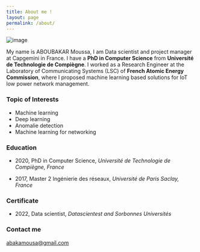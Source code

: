 ```yaml
---
title: About me !
layout: page
permalink: /about/
---
```




 
![image](https://user-images.githubusercontent.com/18530355/215329815-11332954-996d-4370-a67d-2c9239e4c2b2.png)

My name is ABOUBAKAR Moussa, I am Data scientist and project manager at Capgemini in France. I have a **PhD in Computer Science** from **Université de Technologie de Compiègne**. I worked as a Research Engineer at the Laboratory of Communicating Systems (LSC) of **French Atomic Energy Commission**, where I proposed machine learning based solutions for IoT low power network management. 

### Topic of Interests
* Machine learning
* Deep learning
* Anomalie detection
* Machine learning for networking

### Education

* 2020, PhD in Computer Science, *Université de Technologie de Compiègne, France*

* 2017, Master 2 Ingénierie des réseaux, *Université de Paris Saclay, France* 

### Certificate 
* 2022, Data scientist, *Datascientest and Sorbonnes Universités*



### Contact me

[abakamousa@gmail.com](mailto:abakamousa@gmail.com)
